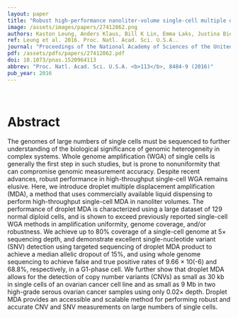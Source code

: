 ```yaml
---
layout: paper
title: "Robust high-performance nanoliter-volume single-cell multiple displacement amplification on planar substrates."
image: /assets/images/papers/27412862.png
authors: Kaston Leung, Anders Klaus, Bill K Lin, Emma Laks, Justina Biele, Daniel Lai, Ali Bashashati, Yi-Fei Huang, Radhouane Aniba, Michelle Moksa, Adi Steif, Anne-Marie Mes-Masson, Martin Hirst, Sohrab P Shah, Samuel Aparicio, Carl L Hansen
ref: Leung et al. 2016. Proc. Natl. Acad. Sci. U.S.A..
journal: "Proceedings of the National Academy of Sciences of the United States of America <b>113</b>, 8484-9 (2016)"
pdf: /assets/pdfs/papers/27412862.pdf
doi: 10.1073/pnas.1520964113
abbrev: "Proc. Natl. Acad. Sci. U.S.A. <b>113</b>, 8484-9 (2016)"
pub_year: 2016
---
```


<br />
<div data-badge-popover="right" data-badge-type="donut" data-pmid="27412862" data-hide-no-mentions="true" class="altmetric-embed"></div>

# Abstract

The genomes of large numbers of single cells must be sequenced to further understanding of the biological significance of genomic heterogeneity in complex systems. Whole genome amplification (WGA) of single cells is generally the first step in such studies, but is prone to nonuniformity that can compromise genomic measurement accuracy. Despite recent advances, robust performance in high-throughput single-cell WGA remains elusive. Here, we introduce droplet multiple displacement amplification (MDA), a method that uses commercially available liquid dispensing to perform high-throughput single-cell MDA in nanoliter volumes. The performance of droplet MDA is characterized using a large dataset of 129 normal diploid cells, and is shown to exceed previously reported single-cell WGA methods in amplification uniformity, genome coverage, and/or robustness. We achieve up to 80% coverage of a single-cell genome at 5× sequencing depth, and demonstrate excellent single-nucleotide variant (SNV) detection using targeted sequencing of droplet MDA product to achieve a median allelic dropout of 15%, and using whole genome sequencing to achieve false and true positive rates of 9.66 × 10(-6) and 68.8%, respectively, in a G1-phase cell. We further show that droplet MDA allows for the detection of copy number variants (CNVs) as small as 30 kb in single cells of an ovarian cancer cell line and as small as 9 Mb in two high-grade serous ovarian cancer samples using only 0.02× depth. Droplet MDA provides an accessible and scalable method for performing robust and accurate CNV and SNV measurements on large numbers of single cells.

